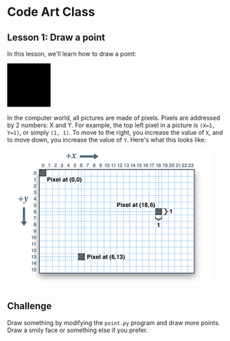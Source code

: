 # Code Art Class

## Lesson 1: Draw a point

In this lesson, we'll learn how to draw a point:

![point](point.png)

In the computer world, all pictures are made of pixels. Pixels are addressed by 2 numbers: X and Y. For example, the top left pixel in a picture is `(X=1, Y=1)`, or simply `(1, 1)`. To move to the right, you increase the value of `X`, and to move down, you increase the value of `Y`. Here's what this looks like:

![screen coordinates](../../images/screen_coordinates.png)

## Challenge

Draw something by modifying the `point.py` program and draw more points. Draw a smily face or something else if you prefer.

